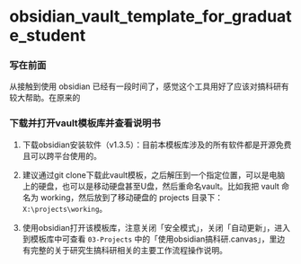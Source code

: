 # obsidian_vault_template_for_graduate_student

### 写在前面

从接触到使用 obsidian 已经有一段时间了，感觉这个工具用好了应该对搞科研有较大帮助。在原来的


### 下载并打开vault模板库并查看说明书

1. 下载obsidian安装软件（v1.3.5）：目前本模板库涉及的所有软件都是开源免费且可以跨平台使用的。

2. 建议通过git clone下载此vault模板，之后解压到一个指定位置，可以是电脑上的硬盘，也可以是移动硬盘甚至U盘，然后重命名vault。比如我把 vault 命名为 working，然后放到了移动硬盘的 projects 目录下：`X:\projects\working`。

3. 使用obsidian打开该模板库，注意关闭「安全模式」，关闭「自动更新」，进入到模板库中可查看 `03-Projects` 中的「使用obsidian搞科研.canvas」，里边有完整的关于研究生搞科研相关的主要工作流程操作说明。
